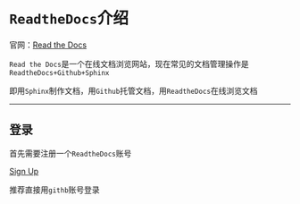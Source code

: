 
# `ReadtheDocs`介绍

官网：[Read the Docs](https://readthedocs.org/)

`Read the Docs`是一个在线文档浏览网站，现在常见的文档管理操作是`ReadtheDocs+Github+Sphinx`

即用`Sphinx`制作文档，用`Github`托管文档，用`ReadtheDocs`在线浏览文档

---

## 登录

首先需要注册一个`ReadtheDocs`账号

[Sign Up](https://readthedocs.org/accounts/signup/)

推荐直接用`githb`账号登录




